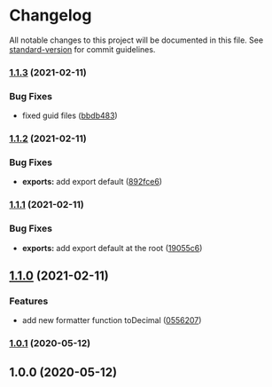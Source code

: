 # Changelog

All notable changes to this project will be documented in this file. See [standard-version](https://github.com/conventional-changelog/standard-version) for commit guidelines.

### [1.1.3](https://github.com/zettabrasil/utils-js/compare/v1.1.2...v1.1.3) (2021-02-11)


### Bug Fixes

* fixed guid files ([bbdb483](https://github.com/zettabrasil/utils-js/commit/bbdb4832d576e89662f28c81d6527245867a4424))

### [1.1.2](https://github.com/zettabrasil/utils-js/compare/v1.1.1...v1.1.2) (2021-02-11)


### Bug Fixes

* **exports:** add export default ([892fce6](https://github.com/zettabrasil/utils-js/commit/892fce6b1db6d30e2d611e0bd79ed2e328cfa324))

### [1.1.1](https://github.com/zettabrasil/utils-js/compare/v1.1.0...v1.1.1) (2021-02-11)


### Bug Fixes

* **exports:** add export default at the root ([19055c6](https://github.com/zettabrasil/utils-js/commit/19055c60a351b568c6c65a684c7e235231609c68))

## [1.1.0](https://github.com/zettabrasil/utils-js/compare/v1.0.1...v1.1.0) (2021-02-11)


### Features

* add new formatter function toDecimal ([0556207](https://github.com/zettabrasil/utils-js/commit/0556207b3a1993c33d722f61323548697c3862db))

### [1.0.1](https://github.com/zettabrasil/utils-js/compare/v1.0.0...v1.0.1) (2020-05-12)

## 1.0.0 (2020-05-12)
